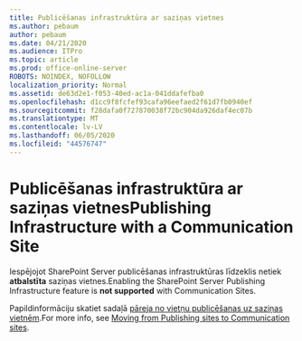 ```yaml
---
title: Publicēšanas infrastruktūra ar saziņas vietnes
ms.author: pebaum
author: pebaum
ms.date: 04/21/2020
ms.audience: ITPro
ms.topic: article
ms.prod: office-online-server
ROBOTS: NOINDEX, NOFOLLOW
localization_priority: Normal
ms.assetid: de63d2e1-f053-40ed-ac1a-041ddafefba0
ms.openlocfilehash: d1cc9f8fcfef93cafa96eefaed2f61d7fb0940ef
ms.sourcegitcommit: f28dafa0f727870038f72bc904da926daf4ec07b
ms.translationtype: MT
ms.contentlocale: lv-LV
ms.lasthandoff: 06/05/2020
ms.locfileid: "44576747"
---
```

# <a name="publishing-infrastructure-with-a-communication-site"></a><span data-ttu-id="43f65-102">Publicēšanas infrastruktūra ar saziņas vietnes</span><span class="sxs-lookup"><span data-stu-id="43f65-102">Publishing Infrastructure with a Communication Site</span></span>


<span data-ttu-id="43f65-103">Iespējojot SharePoint Server publicēšanas infrastruktūras līdzeklis netiek **atbalstīta** saziņas vietnes.</span><span class="sxs-lookup"><span data-stu-id="43f65-103">Enabling the SharePoint Server Publishing Infrastructure feature is **not supported** with Communication Sites.</span></span> 
  
<span data-ttu-id="43f65-104">Papildinformāciju skatiet sadaļā [pāreja no vietņu publicēšanas uz saziņas vietnēm](https://docs.microsoft.com/sharepoint/publishing-sites-classic-to-modern-experience).</span><span class="sxs-lookup"><span data-stu-id="43f65-104">For more info, see [Moving from Publishing sites to Communication sites](https://docs.microsoft.com/sharepoint/publishing-sites-classic-to-modern-experience).</span></span> 
  

